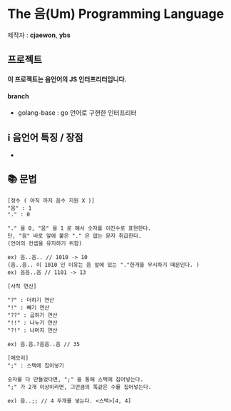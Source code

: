 # The 음(Um) Programming Language
제작자 : **cjaewon**, **ybs**  

## 프로젝트
#### 이 프로젝트는 음언어의 JS 인터프리터입니다.
#### branch
- golang-base  : go 언어로 구현한 인터프리터

## ℹ️ 음언어 특징 / 장점
- 
## 📚 문법
```
[정수 ( 아직 까지 음수 지원 X )]
"음" : 1
"." : 0

"." 을 0, "음" 을 1 로 해서 숫자를 이진수로 표현한다.
단, "음" 바로 앞에 붙은 "." 은 없는 문자 취급한다.
(언어의 컨셉을 유지하기 위함)

ex) 음..음.. // 1010 -> 10
(음..음.. 이 1010 인 이유는 음 앞에 있는 "."한개을 무시하기 때문인다. ) 
ex) 음음..음 // 1101 -> 13

[사칙 연산]

"?" : 더하기 연산
"!" : 빼기 연산
"??" : 곱하기 연산
"!!" : 나누기 연산
"?!" : 나머지 연산

ex) 음.음.?음음..음 // 35

[메모리]
";" : 스택에 집어넣기

숫자를 다 만들었다면, ";" 을 통해 스택에 집어넣는다.
";" 가 2개 이상이라면, 그만큼의 똑같은 수를 집어넣는다.

ex) 음..;; // 4 두개를 넣는다. <스택>[4, 4]
```

